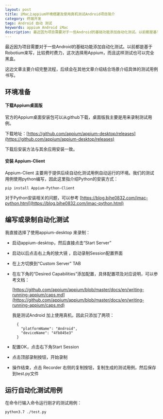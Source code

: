 ```yaml
---
layout: post
title: iMac上appium环境搭建及使用真机测试Android项目简介
category: 终端开发
tags: Android 自动 测试 
keywords: appium Android iMac
description: 最近因为项目需要对于一些Android的基础功能添加自动化测试。以前都是基于Robotium来写，比较费时费力，这次选择用Appium，而且这样测试也可以完全黑盒。这边文章主要介绍完整流程，后续会在其他文章介绍结合场景介绍具体的测试用例书写。
---
```


最近因为项目需要对于一些Android的基础功能添加自动化测试。以前都是基于Robotium来写，比较费时费力，这次选择用Appium，而且这样测试也可以完全黑盒。

这边文章主要介绍完整流程，后续会在其他文章介绍结合场景介绍具体的测试用例书写。

## 环境准备

####  下载Appium桌面版

官方的Appium桌面安装包可以从github下载，桌面版我主要是用来录制测试用例。

下载地址：[https://github.com/appium/appium-desktop/releases](https://github.com/appium/appium-desktop/releases)

下载后安装方法与其余应用安装一致。

#### 安装 Appium-Client

Appium-Client 主要用于提供后续自动化测试用例自动运行的环境。我们的测试用例使用python编写，因此这里指介绍Python的安装方式：

	pip install Appium-Python-Client

对于Python安装相关的问题，可以参考 [https://blog.bihe0832.com/imac-python.html](https://blog.bihe0832.com/imac-python.html)

## 编写或录制自动化测试

我直接选择了使用appium-desktop 来录制：

- 启动appium-desktop，然后直接点击“Start Server”
- 启动以后点击右上角的放大镜 ，启动录制Session配置界面
- 在上方切换到“Custom Server” TAB
- 在左下角的“Desired Capabilities”添加配置，具体配置项及对应说明，可以参考文档：
	
	[https://github.com/appium/appium/blob/master/docs/en/writing-running-appium/caps.md](https://github.com/appium/appium/blob/master/docs/en/writing-running-appium/caps.md)

	我是测试Android 加上使用真机，因此只添加了两项：

		{
		  "platformName": "Android",
		  "deviceName": "4fb845e3"
		}
	
- 配置OK，点击右下角Start Session
- 点击顶部录制按钮，开始录制
- 操作结束，点击 Recorder 右侧的复制按钮，复制生成的测试用例，然后保存到test.py文件

## 运行自动化测试用例

在命令行输入命令运行刚才的测试用例：

	python3.7 ./test.py